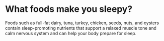 # What foods make you sleepy?

Foods such as full-fat dairy, tuna, turkey, chicken, seeds, nuts, and oysters contain sleep-promoting nutrients that support a relaxed muscle tone and calm nervous system and can help your body prepare for sleep.